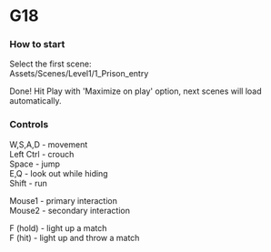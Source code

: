 # G18

### How to start

Select the first scene:<br />
Assets/Scenes/Level1/1_Prison_entry<br />

Done! Hit Play with 'Maximize on play' option, next scenes will load automatically.<br />

### Controls

W,S,A,D - movement<br />
Left Ctrl - crouch<br />
Space - jump<br />
E,Q - look out while hiding<br />
Shift - run<br />

Mouse1 - primary interaction<br />
Mouse2 - secondary interaction<br />

F (hold) - light up a match<br />
F (hit) -  light up and throw a match<br />


